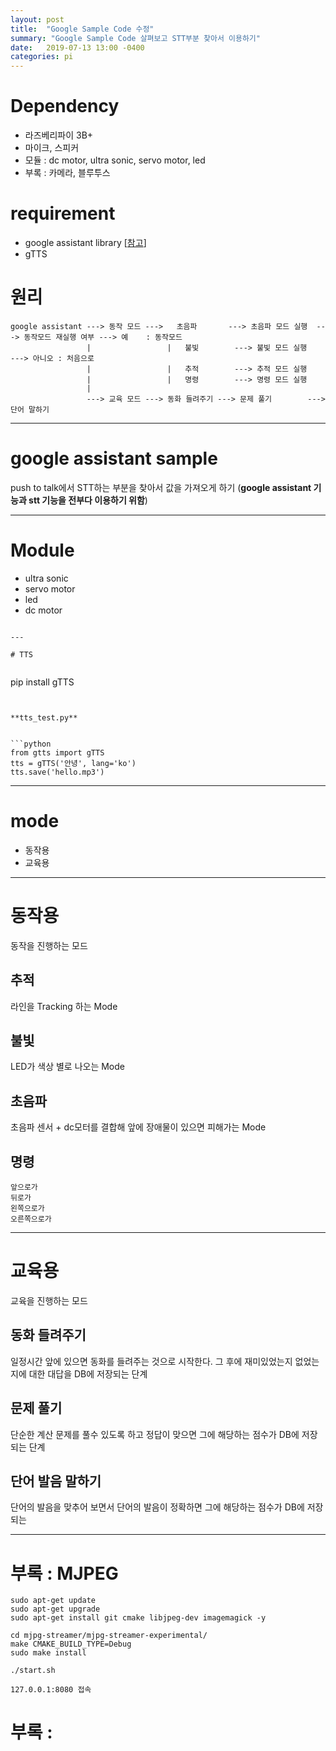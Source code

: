 ```yaml
---
layout: post
title:  "Google Sample Code 수정"
summary: "Google Sample Code 살펴보고 STT부분 찾아서 이용하기"
date:   2019-07-13 13:00 -0400
categories: pi
---
```


# Dependency
- 라즈베리파이 3B+
- 마이크, 스피커
- 모듈 : dc motor, ultra sonic, servo motor, led
- 부록 : 카메라, 블루투스

# requirement
- google assistant library [[참고](https://jjeamin.github.io/pi/2019/07/09/googleapi/)]
- gTTS

# 원리

```
google assistant ---> 동작 모드 --->   초음파       ---> 초음파 모드 실행  ---> 동작모드 재실행 여부 ---> 예    : 동작모드
                 |                 |   불빛        ---> 불빛 모드 실행                            ---> 아니오 : 처음으로
                 |                 |   추적        ---> 추적 모드 실행
                 |                 |   명령        ---> 명령 모드 실행
                 |                    
                 ---> 교육 모드 ---> 동화 들려주기 ---> 문제 풀기        ---> 단어 말하기
```

---

# google assistant sample

push to talk에서 STT하는 부분을 찾아서 값을 가져오게 하기 (**google assistant 기능과 stt 기능을 전부다 이용하기 위함**)

---

# Module

- ultra sonic
- servo motor
- led
- dc motor

```

---

# TTS


```
pip install gTTS
```


**tts_test.py**


```python
from gtts import gTTS
tts = gTTS('안녕', lang='ko')
tts.save('hello.mp3')
```


---

# mode

- 동작용
- 교육용

---

# 동작용

동작을 진행하는 모드

## 추적

라인을 Tracking 하는 Mode

## 불빛

LED가 색상 별로 나오는 Mode

## 초음파

초음파 센서 + dc모터를 결합해 앞에 장애물이 있으면 피해가는 Mode

## 명령

```
앞으로가
뒤로가
왼쪽으로가
오른쪽으로가
```

---

# 교육용

교육을 진행하는 모드

## 동화 들려주기

일정시간 앞에 있으면 동화를 들려주는 것으로 시작한다. 그 후에 재미있었는지 없었는지에 대한 대답을 DB에 저장되는 단계

## 문제 풀기

단순한 계산 문제를 풀수 있도록 하고 정답이 맞으면 그에 해당하는 점수가 DB에 저장되는 단계

## 단어 발음 말하기

단어의 발음을 맞추어 보면서 단어의 발음이 정확하면 그에 해당하는 점수가 DB에 저장되는 

---

# 부록 : MJPEG

```
sudo apt-get update
sudo apt-get upgrade
sudo apt-get install git cmake libjpeg-dev imagemagick -y
```

```
cd mjpg-streamer/mjpg-streamer-experimental/
make CMAKE_BUILD_TYPE=Debug
sudo make install
```

```
./start.sh
```

```
127.0.0.1:8080 접속
```

# 부록 : 

